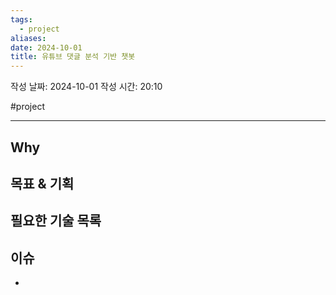 ```yaml
---
tags:
  - project
aliases: 
date: 2024-10-01
title: 유튜브 댓글 분석 기반 챗봇
---
```

작성 날짜: 2024-10-01
작성 시간: 20:10

#project 

---

## Why



## 목표 & 기획



## 필요한 기술 목록



## 이슈

- 